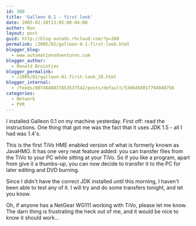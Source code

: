 ```yaml
---
id: 380
title: 'Galleon 0.1 - first look'
date: 2005-02-28T13:05:00-04:00
author: Ron
layout: post
guid: http://blog-autadv.rhcloud.com/?p=380
permalink: /2005/02/galleon-0-1-first-look.html
blogger_blog:
  - www.automationadventures.com
blogger_author:
  - Ronald Bruintjes
blogger_permalink:
  - /2005/02/galleon-01-first-look_28.html
blogger_internal:
  - /feeds/8074648837853537542/posts/default/5396450017794040756
categories:
  - Network
  - PVR
---
```

I installed Galleon 0.1 on my machine yesterday. First off: read the instructions. One thing that got me was the fact that it uses JDK 1.5 - all I had was 1.4's.

This is the first TiVo HME enabled version of what is formerly known as JavaHMO. It has one very neat feature added: you can transfer files from the TiVo to your PC while sitting at your TiVo. So if you like a program, apart from give it a thumbs-up, you can now decide to transfer it to the PC for later editing and DVD burning.

Since I didn't have the correct JDK installed until this morning, I haven't been able to test any of it. I will try and do some transfers tonight, and let you know.

Oh, if anyone has a NetGear WG111 working with TiVo, please let me know. The darn thing is frustrating the heck out of me, and it would be nice to know it should work...